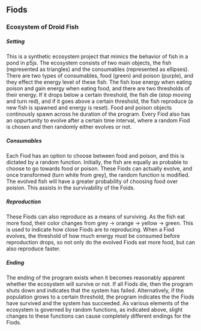 <h2>  <t> Fiods  </h2>
<h3> Ecosystem of Droid Fish </34>

  
  
  <h5> Setting </h5>
  
This is a synthetic ecosystem project that mimics the behavior of fish in a pond in p5js. The ecosystem consists of two main objects, the fish (represented as triangles) and the consumables (represented as ellipses). There are two types of consumables, food (green) and poison (purple), and they effect the energy level of these fish. The fish lose energy when eating poison and gain energy when eating food, and there are two thresholds of their energy. If it drops below a certain threshold, the fish die (stop moving and turn red), and if it goes above a certain threshold, the fish reproduce (a new fish is spawned and energy is reset). Food and poison objects continously spawn across he duration of the program. Every Fiod also has an oppurtunity to evolve after a certain time interval, where a random Fiod is chosen and then randomly either evolves or not.
  

  <h5>Consumables</h5>
  
Each Fiod has an option to choose between food and poison, and this is dictated by a random function. Initially, the fish are equally as probable to choose to go towards food or poison. These Fiods can actually evolve, and once transformed (turn white from grey), the random function is modified. The evolved fish will have a greater probability of choosing food over poision. This assists in the survivability of the Foids.
  
  <h5>Reproduction</h5>
  
 These Fiods can also reproduce as a means of surviving. As the fish eat more food, their color changes from grey -> orange -> yellow -> green. This is used to indicate how close Fiods are to reproducing. When a Fiod evolves, the threshold of how much energy must be consumed before reproduction drops, so not only do the evolved Fiods eat more food, but can also reproduce faster.
  
  <h5>Ending</h5>
  
 The ending of the program exists when it becomes reasonably apparent whether the ecosystem will survive or not. If all Fiods die, then the program shuts down and indicates that the system has failed. Alternatively, if the population grows to a certain threshold, the program indicates the the Fiods have survived and the system has succeeded. As various elements of the ecosystem is governed by random functions, as indicated above, slight changes to these functions can cause completely different endings for the Fiods.

